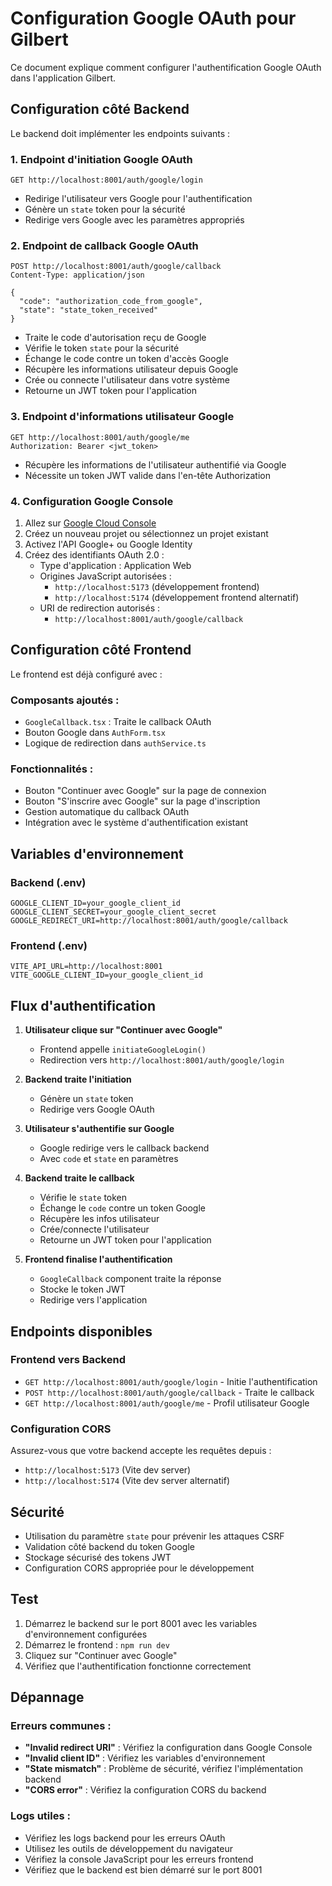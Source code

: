 # Configuration Google OAuth pour Gilbert

Ce document explique comment configurer l'authentification Google OAuth dans l'application Gilbert.

## Configuration côté Backend

Le backend doit implémenter les endpoints suivants :

### 1. Endpoint d'initiation Google OAuth
```
GET http://localhost:8001/auth/google/login
```
- Redirige l'utilisateur vers Google pour l'authentification
- Génère un `state` token pour la sécurité
- Redirige vers Google avec les paramètres appropriés

### 2. Endpoint de callback Google OAuth
```
POST http://localhost:8001/auth/google/callback
Content-Type: application/json

{
  "code": "authorization_code_from_google",
  "state": "state_token_received"
}
```
- Traite le code d'autorisation reçu de Google
- Vérifie le token `state` pour la sécurité
- Échange le code contre un token d'accès Google
- Récupère les informations utilisateur depuis Google
- Crée ou connecte l'utilisateur dans votre système
- Retourne un JWT token pour l'application

### 3. Endpoint d'informations utilisateur Google
```
GET http://localhost:8001/auth/google/me
Authorization: Bearer <jwt_token>
```
- Récupère les informations de l'utilisateur authentifié via Google
- Nécessite un token JWT valide dans l'en-tête Authorization

### 4. Configuration Google Console

1. Allez sur [Google Cloud Console](https://console.cloud.google.com/)
2. Créez un nouveau projet ou sélectionnez un projet existant
3. Activez l'API Google+ ou Google Identity
4. Créez des identifiants OAuth 2.0 :
   - Type d'application : Application Web
   - Origines JavaScript autorisées : 
     - `http://localhost:5173` (développement frontend)
     - `http://localhost:5174` (développement frontend alternatif)
   - URI de redirection autorisés :
     - `http://localhost:8001/auth/google/callback`

## Configuration côté Frontend

Le frontend est déjà configuré avec :

### Composants ajoutés :
- `GoogleCallback.tsx` : Traite le callback OAuth
- Bouton Google dans `AuthForm.tsx`
- Logique de redirection dans `authService.ts`

### Fonctionnalités :
- Bouton "Continuer avec Google" sur la page de connexion
- Bouton "S'inscrire avec Google" sur la page d'inscription
- Gestion automatique du callback OAuth
- Intégration avec le système d'authentification existant

## Variables d'environnement

### Backend (.env)
```env
GOOGLE_CLIENT_ID=your_google_client_id
GOOGLE_CLIENT_SECRET=your_google_client_secret
GOOGLE_REDIRECT_URI=http://localhost:8001/auth/google/callback
```

### Frontend (.env)
```env
VITE_API_URL=http://localhost:8001
VITE_GOOGLE_CLIENT_ID=your_google_client_id
```

## Flux d'authentification

1. **Utilisateur clique sur "Continuer avec Google"**
   - Frontend appelle `initiateGoogleLogin()`
   - Redirection vers `http://localhost:8001/auth/google/login`

2. **Backend traite l'initiation**
   - Génère un `state` token
   - Redirige vers Google OAuth

3. **Utilisateur s'authentifie sur Google**
   - Google redirige vers le callback backend
   - Avec `code` et `state` en paramètres

4. **Backend traite le callback**
   - Vérifie le `state` token
   - Échange le `code` contre un token Google
   - Récupère les infos utilisateur
   - Crée/connecte l'utilisateur
   - Retourne un JWT token pour l'application

5. **Frontend finalise l'authentification**
   - `GoogleCallback` component traite la réponse
   - Stocke le token JWT
   - Redirige vers l'application

## Endpoints disponibles

### Frontend vers Backend
- `GET http://localhost:8001/auth/google/login` - Initie l'authentification
- `POST http://localhost:8001/auth/google/callback` - Traite le callback
- `GET http://localhost:8001/auth/google/me` - Profil utilisateur Google

### Configuration CORS
Assurez-vous que votre backend accepte les requêtes depuis :
- `http://localhost:5173` (Vite dev server)
- `http://localhost:5174` (Vite dev server alternatif)

## Sécurité

- Utilisation du paramètre `state` pour prévenir les attaques CSRF
- Validation côté backend du token Google
- Stockage sécurisé des tokens JWT
- Configuration CORS appropriée pour le développement

## Test

1. Démarrez le backend sur le port 8001 avec les variables d'environnement configurées
2. Démarrez le frontend : `npm run dev`
3. Cliquez sur "Continuer avec Google"
4. Vérifiez que l'authentification fonctionne correctement

## Dépannage

### Erreurs communes :
- **"Invalid redirect URI"** : Vérifiez la configuration dans Google Console
- **"Invalid client ID"** : Vérifiez les variables d'environnement
- **"State mismatch"** : Problème de sécurité, vérifiez l'implémentation backend
- **"CORS error"** : Vérifiez la configuration CORS du backend

### Logs utiles :
- Vérifiez les logs backend pour les erreurs OAuth
- Utilisez les outils de développement du navigateur
- Vérifiez la console JavaScript pour les erreurs frontend
- Vérifiez que le backend est bien démarré sur le port 8001 